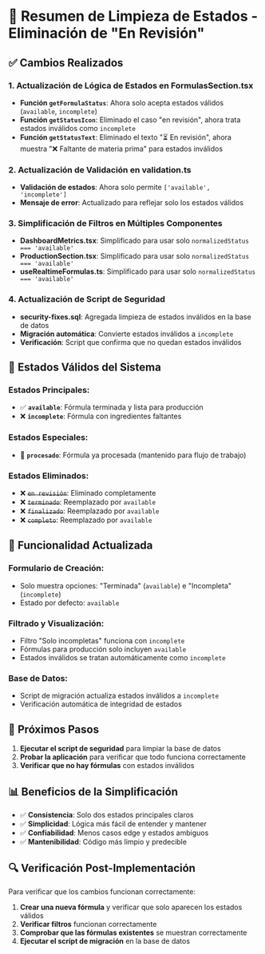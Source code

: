 # 🧹 Resumen de Limpieza de Estados - Eliminación de "En Revisión"

## ✅ **Cambios Realizados**

### **1. Actualización de Lógica de Estados en FormulasSection.tsx**
- **Función `getFormulaStatus`**: Ahora solo acepta estados válidos (`available`, `incomplete`)
- **Función `getStatusIcon`**: Eliminado el caso "en revisión", ahora trata estados inválidos como `incomplete`
- **Función `getStatusText`**: Eliminado el texto "⏳ En revisión", ahora muestra "❌ Faltante de materia prima" para estados inválidos

### **2. Actualización de Validación en validation.ts**
- **Validación de estados**: Ahora solo permite `['available', 'incomplete']`
- **Mensaje de error**: Actualizado para reflejar solo los estados válidos

### **3. Simplificación de Filtros en Múltiples Componentes**
- **DashboardMetrics.tsx**: Simplificado para usar solo `normalizedStatus === 'available'`
- **ProductionSection.tsx**: Simplificado para usar solo `normalizedStatus === 'available'`
- **useRealtimeFormulas.ts**: Simplificado para usar solo `normalizedStatus === 'available'`

### **4. Actualización de Script de Seguridad**
- **security-fixes.sql**: Agregada limpieza de estados inválidos en la base de datos
- **Migración automática**: Convierte estados inválidos a `incomplete`
- **Verificación**: Script que confirma que no quedan estados inválidos

## 🎯 **Estados Válidos del Sistema**

### **Estados Principales:**
- ✅ **`available`**: Fórmula terminada y lista para producción
- ❌ **`incomplete`**: Fórmula con ingredientes faltantes

### **Estados Especiales:**
- 🔄 **`procesado`**: Fórmula ya procesada (mantenido para flujo de trabajo)

### **Estados Eliminados:**
- ❌ ~~`en revisión`~~: Eliminado completamente
- ❌ ~~`terminado`~~: Reemplazado por `available`
- ❌ ~~`finalizado`~~: Reemplazado por `available`
- ❌ ~~`completo`~~: Reemplazado por `available`

## 🔧 **Funcionalidad Actualizada**

### **Formulario de Creación:**
- Solo muestra opciones: "Terminada" (`available`) e "Incompleta" (`incomplete`)
- Estado por defecto: `available`

### **Filtrado y Visualización:**
- Filtro "Solo incompletas" funciona con `incomplete`
- Fórmulas para producción solo incluyen `available`
- Estados inválidos se tratan automáticamente como `incomplete`

### **Base de Datos:**
- Script de migración actualiza estados inválidos a `incomplete`
- Verificación automática de integridad de estados

## 🚀 **Próximos Pasos**

1. **Ejecutar el script de seguridad** para limpiar la base de datos
2. **Probar la aplicación** para verificar que todo funciona correctamente
3. **Verificar que no hay fórmulas** con estados inválidos

## 📊 **Beneficios de la Simplificación**

- ✅ **Consistencia**: Solo dos estados principales claros
- ✅ **Simplicidad**: Lógica más fácil de entender y mantener
- ✅ **Confiabilidad**: Menos casos edge y estados ambiguos
- ✅ **Mantenibilidad**: Código más limpio y predecible

## 🔍 **Verificación Post-Implementación**

Para verificar que los cambios funcionan correctamente:

1. **Crear una nueva fórmula** y verificar que solo aparecen los estados válidos
2. **Verificar filtros** funcionan correctamente
3. **Comprobar que las fórmulas existentes** se muestran correctamente
4. **Ejecutar el script de migración** en la base de datos
